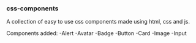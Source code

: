 ### css-components

A collection of easy to use css components made using html, css and js.

Components added:
-Alert
-Avatar
-Badge
-Button
-Card
-Image
-Input